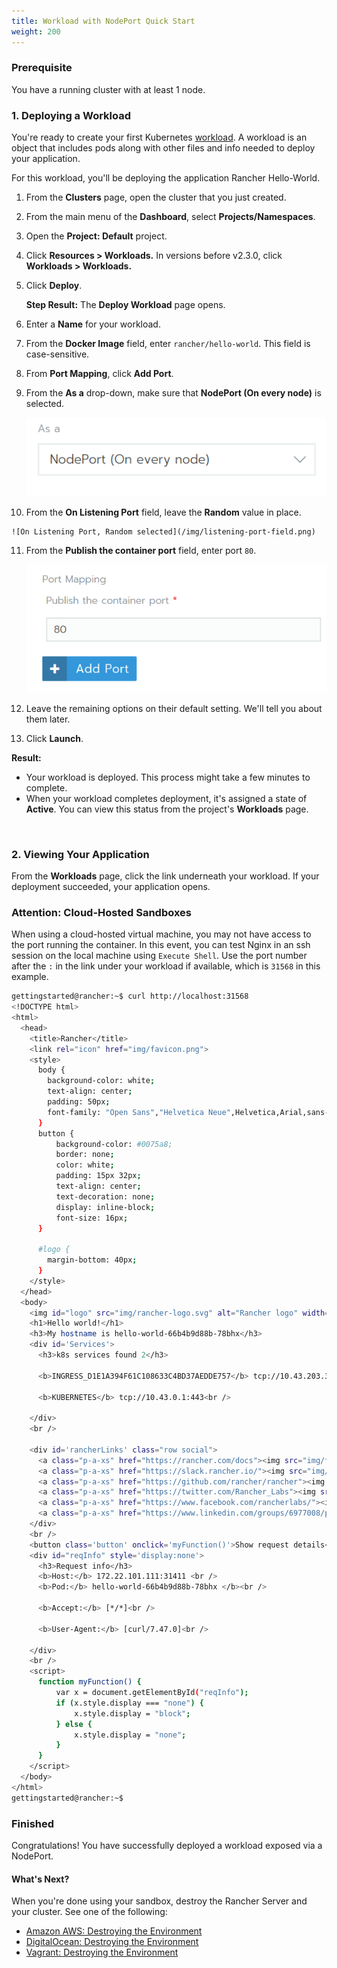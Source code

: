 ```yaml
---
title: Workload with NodePort Quick Start
weight: 200
---
```


### Prerequisite

You have a running cluster with at least 1 node.

### 1. Deploying a Workload

You're ready to create your first Kubernetes [workload](https://kubernetes.io/docs/concepts/workloads/). A workload is an object that includes pods along with other files and info needed to deploy your application.

For this workload, you'll be deploying the application Rancher Hello-World.

1.  From the **Clusters** page, open the cluster that you just created.

2.  From the main menu of the **Dashboard**, select **Projects/Namespaces**.

3.  Open the **Project: Default** project.

4.  Click **Resources > Workloads.** In versions before v2.3.0, click **Workloads > Workloads.**

5.  Click **Deploy**.

    **Step Result:** The **Deploy Workload** page opens.

6.  Enter a **Name** for your workload.

7.  From the **Docker Image** field, enter `rancher/hello-world`. This field is case-sensitive.

8.  From **Port Mapping**, click **Add Port**.

9.  From the **As a** drop-down, make sure that **NodePort (On every node)** is selected.

    ![As a dropdown, NodePort (On every node selected)](/img/nodeport-dropdown.png)

10.  From the **On Listening Port** field, leave the **Random** value in place.

    ![On Listening Port, Random selected](/img/listening-port-field.png)

11. From the **Publish the container port** field, enter port `80`.

    ![Publish the container port, 80 entered](/img/container-port-field.png)

12. Leave the remaining options on their default setting. We'll tell you about them later.

13. Click **Launch**.

**Result:**

* Your workload is deployed. This process might take a few minutes to complete.
* When your workload completes deployment, it's assigned a state of **Active**. You can view this status from the project's **Workloads** page.

<br/>

### 2. Viewing Your Application

From the **Workloads** page, click the link underneath your workload. If your deployment succeeded, your application opens.

### Attention: Cloud-Hosted Sandboxes

When using a cloud-hosted virtual machine, you may not have access to the port running the container. In this event, you can test Nginx in an ssh session on the local machine using `Execute Shell`. Use the port number after the `:` in the link under your workload if available, which is `31568` in this example.

```sh
gettingstarted@rancher:~$ curl http://localhost:31568
<!DOCTYPE html>
<html>
  <head>
    <title>Rancher</title>
    <link rel="icon" href="img/favicon.png">
    <style>
      body {
        background-color: white;
        text-align: center;
        padding: 50px;
        font-family: "Open Sans","Helvetica Neue",Helvetica,Arial,sans-serif;
      }
      button {
          background-color: #0075a8;
          border: none;
          color: white;
          padding: 15px 32px;
          text-align: center;
          text-decoration: none;
          display: inline-block;
          font-size: 16px;
      }

      #logo {
        margin-bottom: 40px;
      }
    </style>
  </head>
  <body>
    <img id="logo" src="img/rancher-logo.svg" alt="Rancher logo" width=400 />
    <h1>Hello world!</h1>
    <h3>My hostname is hello-world-66b4b9d88b-78bhx</h3>
    <div id='Services'>
      <h3>k8s services found 2</h3>

      <b>INGRESS_D1E1A394F61C108633C4BD37AEDDE757</b> tcp://10.43.203.31:80<br />

      <b>KUBERNETES</b> tcp://10.43.0.1:443<br />

    </div>
    <br />

    <div id='rancherLinks' class="row social">
      <a class="p-a-xs" href="https://rancher.com/docs"><img src="img/favicon.png" alt="Docs" height="25" width="25"></a>
      <a class="p-a-xs" href="https://slack.rancher.io/"><img src="img/icon-slack.svg" alt="slack" height="25" width="25"></a>
      <a class="p-a-xs" href="https://github.com/rancher/rancher"><img src="img/icon-github.svg" alt="github" height="25" width="25"></a>
      <a class="p-a-xs" href="https://twitter.com/Rancher_Labs"><img src="img/icon-twitter.svg" alt="twitter" height="25" width="25"></a>
      <a class="p-a-xs" href="https://www.facebook.com/rancherlabs/"><img src="img/icon-facebook.svg" alt="facebook" height="25" width="25"></a>
      <a class="p-a-xs" href="https://www.linkedin.com/groups/6977008/profile"><img src="img/icon-linkedin.svg" height="25" alt="linkedin" width="25"></a>
    </div>
    <br />
    <button class='button' onclick='myFunction()'>Show request details</button>
    <div id="reqInfo" style='display:none'>
      <h3>Request info</h3>
      <b>Host:</b> 172.22.101.111:31411 <br />
      <b>Pod:</b> hello-world-66b4b9d88b-78bhx </b><br />

      <b>Accept:</b> [*/*]<br />

      <b>User-Agent:</b> [curl/7.47.0]<br />

    </div>
    <br />
    <script>
      function myFunction() {
          var x = document.getElementById("reqInfo");
          if (x.style.display === "none") {
              x.style.display = "block";
          } else {
              x.style.display = "none";
          }
      }
    </script>
  </body>
</html>
gettingstarted@rancher:~$

```

### Finished

Congratulations! You have successfully deployed a workload exposed via a NodePort.

#### What's Next?

When you're done using your sandbox, destroy the Rancher Server and your cluster. See one of the following:

- [Amazon AWS: Destroying the Environment](../deploy-rancher-manager/aws.md#destroying-the-environment)
- [DigitalOcean: Destroying the Environment](../deploy-rancher-manager/digitalocean.md#destroying-the-environment)
- [Vagrant: Destroying the Environment](../deploy-rancher-manager/vagrant.md#destroying-the-environment)
